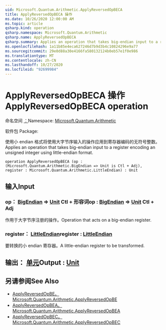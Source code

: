 ```yaml
---
uid: Microsoft.Quantum.Arithmetic.ApplyReversedOpBECA
title: ApplyReversedOpBECA 操作
ms.date: 10/26/2020 12:00:00 AM
ms.topic: article
qsharp.kind: operation
qsharp.namespace: Microsoft.Quantum.Arithmetic
qsharp.name: ApplyReversedOpBECA
qsharp.summary: Applies an operation that takes big-endian input to a register encoding an unsigned integer using little-endian format.
ms.openlocfilehash: 1a11b85e4eca627246d7b9d3b4c10824296e9a77
ms.sourcegitcommit: 29e0d88a30e4166fa580132124b0eb57e1f0e986
ms.translationtype: MT
ms.contentlocale: zh-CN
ms.lasthandoff: 10/27/2020
ms.locfileid: "92699984"
---
```

# <a name="applyreversedopbeca-operation"></a><span data-ttu-id="6f669-102">ApplyReversedOpBECA 操作</span><span class="sxs-lookup"><span data-stu-id="6f669-102">ApplyReversedOpBECA operation</span></span>

<span data-ttu-id="6f669-103">命名空间 [：](xref:Microsoft.Quantum.Arithmetic)</span><span class="sxs-lookup"><span data-stu-id="6f669-103">Namespace: [Microsoft.Quantum.Arithmetic](xref:Microsoft.Quantum.Arithmetic)</span></span>

<span data-ttu-id="6f669-104">软件包 [](https://nuget.org/packages/)</span><span class="sxs-lookup"><span data-stu-id="6f669-104">Package: [](https://nuget.org/packages/)</span></span>


<span data-ttu-id="6f669-105">使用小 endian 格式将使用大字节序输入的操作应用到寄存器编码的无符号整数。</span><span class="sxs-lookup"><span data-stu-id="6f669-105">Applies an operation that takes big-endian input to a register encoding an unsigned integer using little-endian format.</span></span>

```qsharp
operation ApplyReversedOpBECA (op : (Microsoft.Quantum.Arithmetic.BigEndian => Unit is Ctl + Adj), register : Microsoft.Quantum.Arithmetic.LittleEndian) : Unit
```


## <a name="input"></a><span data-ttu-id="6f669-106">输入</span><span class="sxs-lookup"><span data-stu-id="6f669-106">Input</span></span>

### <a name="op--bigendian--unit-ctl--adj"></a><span data-ttu-id="6f669-107">op： [BigEndian](xref:Microsoft.Quantum.Arithmetic.BigEndian) => [Unit](xref:microsoft.quantum.lang-ref.unit) Ctl + 形容词</span><span class="sxs-lookup"><span data-stu-id="6f669-107">op : [BigEndian](xref:Microsoft.Quantum.Arithmetic.BigEndian) => [Unit](xref:microsoft.quantum.lang-ref.unit) Ctl + Adj</span></span>

<span data-ttu-id="6f669-108">作用于大字节序注册的操作。</span><span class="sxs-lookup"><span data-stu-id="6f669-108">Operation that acts on a big-endian register.</span></span>


### <a name="register--littleendian"></a><span data-ttu-id="6f669-109">register： [LittleEndian](xref:Microsoft.Quantum.Arithmetic.LittleEndian)</span><span class="sxs-lookup"><span data-stu-id="6f669-109">register : [LittleEndian](xref:Microsoft.Quantum.Arithmetic.LittleEndian)</span></span>

<span data-ttu-id="6f669-110">要转换的小 endian 寄存器。</span><span class="sxs-lookup"><span data-stu-id="6f669-110">A little-endian register to be transformed.</span></span>



## <a name="output--unit"></a><span data-ttu-id="6f669-111">输出： [单元](xref:microsoft.quantum.lang-ref.unit)</span><span class="sxs-lookup"><span data-stu-id="6f669-111">Output : [Unit](xref:microsoft.quantum.lang-ref.unit)</span></span>



## <a name="see-also"></a><span data-ttu-id="6f669-112">另请参阅</span><span class="sxs-lookup"><span data-stu-id="6f669-112">See Also</span></span>

- [<span data-ttu-id="6f669-113">ApplyReversedOpBE。</span><span class="sxs-lookup"><span data-stu-id="6f669-113">Microsoft.Quantum.Arithmetic.ApplyReversedOpBE</span></span>](xref:Microsoft.Quantum.Arithmetic.ApplyReversedOpBE)
- [<span data-ttu-id="6f669-114">ApplyReversedOpBEA。</span><span class="sxs-lookup"><span data-stu-id="6f669-114">Microsoft.Quantum.Arithmetic.ApplyReversedOpBEA</span></span>](xref:Microsoft.Quantum.Arithmetic.ApplyReversedOpBEA)
- [<span data-ttu-id="6f669-115">ApplyReversedOpBEC。</span><span class="sxs-lookup"><span data-stu-id="6f669-115">Microsoft.Quantum.Arithmetic.ApplyReversedOpBEC</span></span>](xref:Microsoft.Quantum.Arithmetic.ApplyReversedOpBEC)